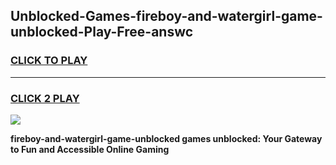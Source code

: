 
## Unblocked-Games-fireboy-and-watergirl-game-unblocked-Play-Free-answc
<h3>
<a href="https://premium76.site?title=fireboy-and-watergirl-game-unblocked&ref=22A">CLICK TO PLAY</a></h3>
<hr>

<h3>
<a href="https://premium76.site?title=fireboy-and-watergirl-game-unblocked&ref=22A">CLICK 2 PLAY</a>
  
</h3>

<a href="https://premium76.site?title=fireboy-and-watergirl-game-unblocked&ref=22A"><img src="https://clearcache.store/games.png"></a>


**fireboy-and-watergirl-game-unblocked games unblocked: Your Gateway to Fun and Accessible Online Gaming**
